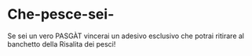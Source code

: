 # Che-pesce-sei-
Se sei un vero PASGÀT vincerai un adesivo esclusivo che potrai ritirare al banchetto della Risalita dei pesci!
